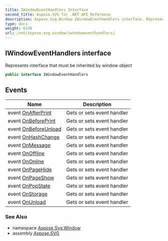 ```yaml
---
title: IWindowEventHandlers Interface
second_title: Aspose.SVG for .NET API Reference
description: Aspose.Svg.Window.IWindowEventHandlers interface. Represents interface that must be inherited by window object
type: docs
weight: 6230
url: /net/aspose.svg.window/iwindoweventhandlers/
---
```

## IWindowEventHandlers interface

Represents interface that must be inherited by window object

```csharp
public interface IWindowEventHandlers
```

## Events

| Name | Description |
| --- | --- |
| event [OnAfterPrint](../../aspose.svg.window/iwindoweventhandlers/onafterprint/) | Gets or sets event handler |
| event [OnBeforePrint](../../aspose.svg.window/iwindoweventhandlers/onbeforeprint/) | Gets or sets event handler |
| event [OnBeforeUnload](../../aspose.svg.window/iwindoweventhandlers/onbeforeunload/) | Gets or sets event handler |
| event [OnHashChange](../../aspose.svg.window/iwindoweventhandlers/onhashchange/) | Gets or sets event handler |
| event [OnMessage](../../aspose.svg.window/iwindoweventhandlers/onmessage/) | Gets or sets event handler |
| event [OnOffline](../../aspose.svg.window/iwindoweventhandlers/onoffline/) | Gets or sets event handler |
| event [OnOnline](../../aspose.svg.window/iwindoweventhandlers/ononline/) | Gets or sets event handler |
| event [OnPageHide](../../aspose.svg.window/iwindoweventhandlers/onpagehide/) | Gets or sets event handler |
| event [OnPageShow](../../aspose.svg.window/iwindoweventhandlers/onpageshow/) | Gets or sets event handler |
| event [OnPopState](../../aspose.svg.window/iwindoweventhandlers/onpopstate/) | Gets or sets event handler |
| event [OnStorage](../../aspose.svg.window/iwindoweventhandlers/onstorage/) | Gets or sets event handler |
| event [OnUnload](../../aspose.svg.window/iwindoweventhandlers/onunload/) | Gets or sets event handler |

### See Also

* namespace [Aspose.Svg.Window](../../aspose.svg.window/)
* assembly [Aspose.SVG](../../)
